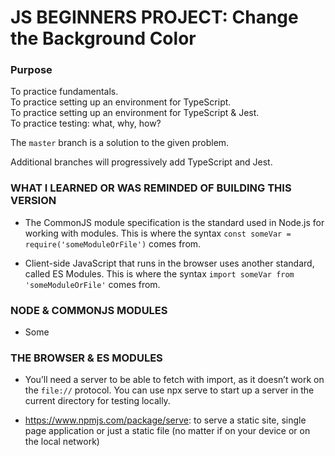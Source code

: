 # JS BEGINNERS PROJECT: Change the Background Color

### Purpose

To practice fundamentals.  
To practice setting up an environment for TypeScript.  
To practice setting up an environment for TypeScript & Jest.  
To practice testing: what, why, how?

The `master` branch is a solution to the given problem.

Additional branches will progressively add TypeScript and Jest.

### WHAT I LEARNED OR WAS REMINDED OF BUILDING THIS VERSION

- The CommonJS module specification is the standard used in Node.js for working with modules. This is where the syntax `const someVar = require('someModuleOrFile')` comes from.

- Client-side JavaScript that runs in the browser uses another standard, called ES Modules. This is where the syntax `import someVar from 'someModuleOrFile'` comes from.

### NODE & COMMONJS MODULES

- Some

### THE BROWSER & ES MODULES

- You’ll need a server to be able to fetch with import, as it doesn’t work on the `file://` protocol. You can use npx serve to start up a server in the current directory for testing locally.

- https://www.npmjs.com/package/serve: to serve a static site, single page application or just a static file (no matter if on your device or on the local network)
